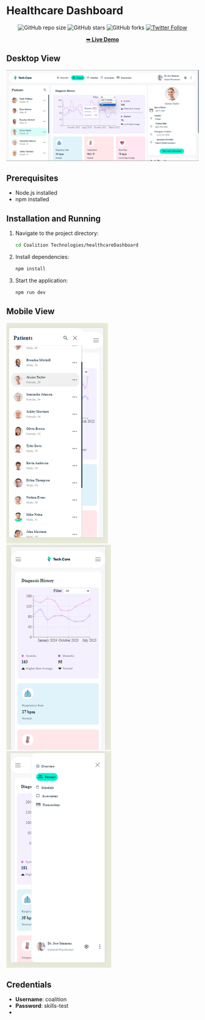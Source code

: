 # Healthcare Dashboard

<div align="center">

  ![GitHub repo size](https://img.shields.io/github/repo-size/mugambi12/healthcaredashboard)
  ![GitHub stars](https://img.shields.io/github/stars/mugambi12/healthcaredashboard?style=social)
  ![GitHub forks](https://img.shields.io/github/forks/mugambi12/healthcaredashboard?style=social)
  [![Twitter Follow](https://img.shields.io/twitter/follow/SilasMungiria?style=social)](https://twitter.com/intent/follow?screen_name=SilasMungiria)

  <a href="https://mugambi12.github.io/healthcaredashboard"><strong>➥ Live Demo</strong></a>
</div>

## Desktop View

![Desktop View Demo](demoImages/Desktop%20View%20Demo.png)

## Prerequisites

- Node.js installed
- npm installed

## Installation and Running

1. Navigate to the project directory:

   ```sh
   cd Coalition Technologies/healthcareDashboard
   ```

2. Install dependencies:

   ```sh
   npm install
   ```

3. Start the application:

   ```sh
   npm run dev
   ```

## Mobile View

![Mobile View Demo Sidebar](demoImages/Mobile%20View%20Demo%20Sidebar.png)
![Mobile View Demo](demoImages/Mobile%20View%20Demo.png)
![Mobile View Demo Navbar](demoImages/Mobile%20View%20Demo%20Navbar.png)

## Credentials

- **Username**: coalition
- **Password**: skills-test
- 
